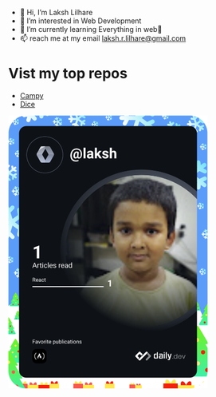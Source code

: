- 👋 Hi, I’m Laksh Lilhare
- 👀 I’m interested in Web Development
- 🌱 I’m currently learning Everything in web🤔
- 📫 reach me at my email laksh.r.lilhare@gmail.com

# Vist my top repos

- [Campy](https://bit.ly/lrlc-camps)
- [Dice](https://github.com/LakshLilhare-in/laksh-dice/tree/main)

<a href="https://app.daily.dev/laksh"><img src="https://github.com/LakshLilhare-in/LakshLilhare-in/blob/main/devcard.svg" width="400" alt="Laksh Lilhare's Dev Card"/></a>



